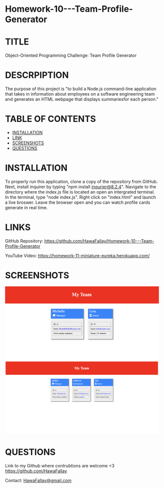 # Homework-10---Team-Profile-Generator
# TITLE

Object-Oriented Programming Challenge: Team Profile Generator
# DESCRPIPTION
The purpose of this project is "to build a Node.js command-line application that takes in information about 
employees on a software engineering team and generates an HTML webpage that displays summariesfor each person."

 # TABLE OF CONTENTS

- [INSTALLATION](#installation)
- [LINK](#link)
- [SCREENSHOTS](#screenshots)
- [QUESTIONS](#questions)

# INSTALLATION

To properly run this application, clone a copy of the repository from GitHub.
Next, install inquirer by typing "npm install inqurier@8.2.4".
Navigate to the directory where the index.js file is located an open an intergrated terminal.
In the terminal, type "node index.js". Right click on "index.html" and launch a live broswer. Leave the browser open
and you can watch profile cards generate in real time.

# LINKS

GitHub Repository: https://github.com/HawaFallay/Homework-10---Team-Profile-Generator

YouTube Video: https://homework-11-miniature-eureka.herokuapp.com/
# SCREENSHOTS
![Image of three employees profile cards](./images/Screen%20Shot%202023-03-09%20at%207.20.03%20AM.png)
![Image of three employees profile cards](./images/Screen%20Shot%202023-03-09%20at%207.53.52%20AM.png)
# QUESTIONS

Link to my Github where contrubtions are welcome <3
https://github.com/HawaFallay

Contact:
HawaFallay@gmail.com
